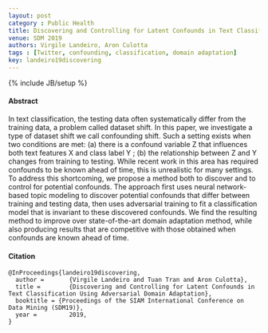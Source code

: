 ```yaml
---
layout: post
category : Public Health
title: Discovering and Controlling for Latent Confounds in Text Classification Using Adversarial Domain Adaptation
venue: SDM 2019
authors: Virgile Landeiro, Aron Culotta
tags : [Twitter, confounding, classification, domain adaptation]
key: landeiro19discovering
---
```

{% include JB/setup %}
#### Abstract

In text classification, the testing data often systematically differ
from the training data, a problem called dataset shift. In this paper,
we investigate a type of dataset shift we call confounding shift.
Such a setting exists when two conditions are met: (a) there is
a confound variable Z that influences both text features X and
class label Y ; (b) the relationship between Z and Y changes from
training to testing. While recent work in this area has required
confounds to be known ahead of time, this is unrealistic for many
settings. To address this shortcoming, we propose a method both
to discover and to control for potential confounds. The approach
first uses neural network-based topic modeling to discover potential
confounds that differ between training and testing data, then uses
adversarial training to fit a classification model that is invariant
to these discovered confounds. We find the resulting method to
improve over state-of-the-art domain adaptation method, while also
producing results that are competitive with those obtained when
confounds are known ahead of time.


#### Citation
    @InProceedings{landeiro19discovering,
      author =       {Virgile Landeiro and Tuan Tran and Aron Culotta},
      title =        {Discovering and Controlling for Latent Confounds in Text Classification Using Adversarial Domain Adaptation},
      booktitle = {Proceedings of the SIAM International Conference on Data Mining (SDM19)},
      year =         2019,
    }


